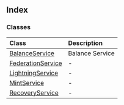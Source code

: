 ## Index

### Classes

| Class                                             | Description     |
| :------------------------------------------------ | :-------------- |
| [BalanceService](classes/BalanceService.md)       | Balance Service |
| [FederationService](classes/FederationService.md) | -               |
| [LightningService](classes/LightningService.md)   | -               |
| [MintService](classes/MintService.md)             | -               |
| [RecoveryService](classes/RecoveryService.md)     | -               |

